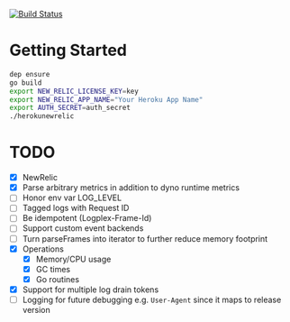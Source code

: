 [![Build Status](https://travis-ci.org/johnkchow/herokunewrelic.svg?branch=master)](https://travis-ci.org/johnkchow/herokunewrelic)

# Getting Started

```bash
dep ensure
go build
export NEW_RELIC_LICENSE_KEY=key
export NEW_RELIC_APP_NAME="Your Heroku App Name"
export AUTH_SECRET=auth_secret
./herokunewrelic
```
# TODO

* [X] NewRelic
* [X] Parse arbitrary metrics in addition to dyno runtime metrics
* [ ] Honor env var LOG_LEVEL
* [ ] Tagged logs with Request ID
* [ ] Be idempotent (Logplex-Frame-Id)
* [ ] Support custom event backends
* [ ] Turn parseFrames into iterator to further reduce memory footprint
* [X] Operations
  * [X] Memory/CPU usage
  * [X] GC times
  * [X] Go routines
* [X] Support for multiple log drain tokens
* [ ] Logging for future debugging e.g. `User-Agent` since it maps to release version
